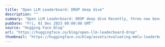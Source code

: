```yaml
---
title: "Open LLM Leaderboard: DROP deep dive"
description: ""
summary: "Open LLM Leaderboard: DROP deep dive Recently, three new benchmarks were added to the Open LLM Leade..."
pubDate: "Fri, 01 Dec 2023 00:00:00 GMT"
source: "Hugging Face Blog"
url: "https://huggingface.co/blog/open-llm-leaderboard-drop"
thumbnail: "https://huggingface.co/blog/assets/evaluating-mmlu-leaderboard/thumbnail.png"
---
```



